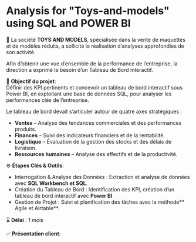 # Analysis for "Toys-and-models" using SQL and POWER BI

🚂 La société **TOYS AND MODELS**, spécialisée dans la vente de maquettes et de modèles réduits, a sollicité la réalisation d’analyses approfondies de son activité.

Afin d’obtenir une vue d’ensemble de la performance de l’entreprise, la direction a exprimé le besoin d’un Tableau de Bord interactif.

🎯 **Objectif du projet**:  
Définir des KPI pertinents et concevoir un tableau de bord interactif sous Power BI, en exploitant une base de données SQL, pour analyser les performances clés de l’entreprise.

Le tableau de bord devait s’articuler autour de quatre axes stratégiques :  
- **Ventes** – Analyse des tendances commerciales et des performances produits.  
- **Finances** – Suivi des indicateurs financiers et de la rentabilité.  
- **Logistique** – Évaluation de la gestion des stocks et des délais de livraison.  
- **Ressources humaines** – Analyse des effectifs et de la productivité.  

⚙️ **Étapes Clés & Outils**:  
- Interrogation & Analyse des Données : Extraction et analyse de données avec **SQL Workbench et SQL**.
- Création du Tableau de Bord : Identification des KPI, création d’un tableau de bord interactif avec **Power BI**
- Gestion de Projet : Suivi et planification des tâches avec la méthode** Agile et Airtable**.


⌛ **Délai** : 1 mois  

✅ **Présentation client**:
   

